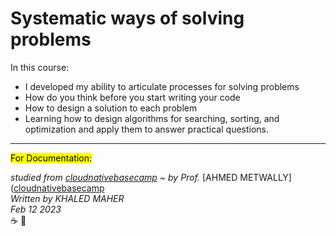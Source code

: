 # Systematic ways of solving problems

In this course:
  - I developed my ability to articulate processes for solving problems
  - How do you think before you start writing your code
  - How to design a solution to each problem
  - Learning how to design algorithms for searching, sorting, and optimization and apply them to answer practical questions.

---
<mark>For Documentation:</mark>

*studied from [cloudnativebasecamp](https://cloudnativebasecamp.com/) ~ by Prof.* [AHMED METWALLY]([cloudnativebasecamp](https://cloudnativebasecamp.com/) \
*Written by KHALED MAHER* \
*Feb 12 2023*  \
:coffee: :repeat: 
